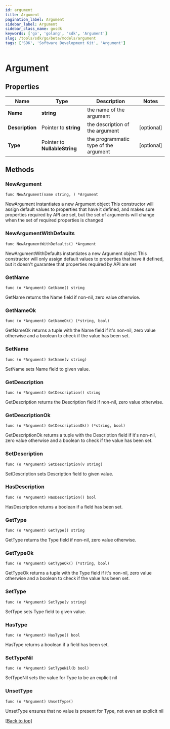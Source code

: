 ```yaml
---
id: argument
title: Argument
pagination_label: Argument
sidebar_label: Argument
sidebar_class_name: gosdk
keywords: ['go', 'golang', 'sdk', 'Argument'] 
slug: /tools/sdk/go/beta/models/argument
tags: ['SDK', 'Software Development Kit', 'Argument']
---
```


# Argument

## Properties

Name | Type | Description | Notes
------------ | ------------- | ------------- | -------------
**Name** |  **string** | the name of the argument | 
**Description** |  Pointer to **string** | the description of the argument | [optional] 
**Type** |  Pointer to **NullableString** | the programmatic type of the argument | [optional] 

## Methods

### NewArgument

`func NewArgument(name string, ) *Argument`

NewArgument instantiates a new Argument object
This constructor will assign default values to properties that have it defined,
and makes sure properties required by API are set, but the set of arguments
will change when the set of required properties is changed

### NewArgumentWithDefaults

`func NewArgumentWithDefaults() *Argument`

NewArgumentWithDefaults instantiates a new Argument object
This constructor will only assign default values to properties that have it defined,
but it doesn't guarantee that properties required by API are set

### GetName

`func (o *Argument) GetName() string`

GetName returns the Name field if non-nil, zero value otherwise.

### GetNameOk

`func (o *Argument) GetNameOk() (*string, bool)`

GetNameOk returns a tuple with the Name field if it's non-nil, zero value otherwise
and a boolean to check if the value has been set.

### SetName

`func (o *Argument) SetName(v string)`

SetName sets Name field to given value.


### GetDescription

`func (o *Argument) GetDescription() string`

GetDescription returns the Description field if non-nil, zero value otherwise.

### GetDescriptionOk

`func (o *Argument) GetDescriptionOk() (*string, bool)`

GetDescriptionOk returns a tuple with the Description field if it's non-nil, zero value otherwise
and a boolean to check if the value has been set.

### SetDescription

`func (o *Argument) SetDescription(v string)`

SetDescription sets Description field to given value.

### HasDescription

`func (o *Argument) HasDescription() bool`

HasDescription returns a boolean if a field has been set.

### GetType

`func (o *Argument) GetType() string`

GetType returns the Type field if non-nil, zero value otherwise.

### GetTypeOk

`func (o *Argument) GetTypeOk() (*string, bool)`

GetTypeOk returns a tuple with the Type field if it's non-nil, zero value otherwise
and a boolean to check if the value has been set.

### SetType

`func (o *Argument) SetType(v string)`

SetType sets Type field to given value.

### HasType

`func (o *Argument) HasType() bool`

HasType returns a boolean if a field has been set.

### SetTypeNil

`func (o *Argument) SetTypeNil(b bool)`

 SetTypeNil sets the value for Type to be an explicit nil

### UnsetType
`func (o *Argument) UnsetType()`

UnsetType ensures that no value is present for Type, not even an explicit nil

[[Back to top]](#) 


